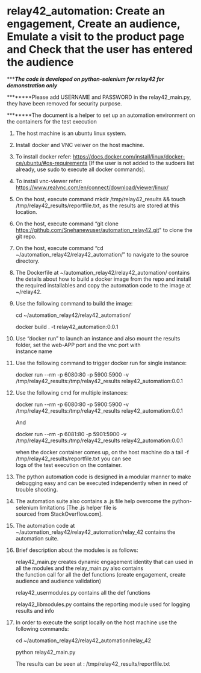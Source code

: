 # relay42_automation: Create an engagement, Create an audience, Emulate a visit to the product page and Check that the user has entered the audience

********The code is developed on python-selenium for relay42 for demonstration only*****

********Please add USERNAME and PASSWORD in the relay42_main.py, they have been removed for security purpose.

********The document is a helper to set up an automation environment on the containers for the test execution

1. The host machine is an ubuntu linux system.

2. Install docker and VNC veiwer on the host machine.

3. To install docker refer: https://docs.docker.com/install/linux/docker-ce/ubuntu/#os-requirements [If the user is not added to the sudoers list already, use sudo to execute all docker commands].

4. To install vnc-viewer refer: https://www.realvnc.com/en/connect/download/viewer/linux/

5. On the host, execute command mkdir /tmp/relay42_results && touch /tmp/relay42_results/reportfile.txt, as the results are stored at this location.

6. On the host, execute command “git clone https://github.com/Snehanewuser/automation_relay42.git" to clone the git repo.

7. On the host, execute command “cd ~/automation_relay42/relay42_automation/” to navigate to the source directory.

8. The Dockerfile at ~/automation_relay42/relay42_automation/ contains the details about how to build a docker image from the repo and install the required installables and copy the automation code to the image at ~/relay42.

9. Use the following command to build the image:
    
    cd ~/automation_relay42/relay42_automation/

    docker build . -t relay42_automation:0.0.1

10. Use “docker run” to launch an instance and also mount the results folder, set the web-APP port and the vnc port with    
    instance name

11. Use the following command to trigger docker run for single instance:

    docker run --rm -p 6080:80 -p 5900:5900 -v /tmp/relay42_results:/tmp/relay42_results relay42_automation:0.0.1

12. Use the following cmd for multiple instances:

    docker run --rm -p 6080:80 -p 5900:5900 -v /tmp/relay42_results:/tmp/relay42_results relay42_automation:0.0.1

    And

    docker run --rm -p 6081:80 -p 5901:5900 -v /tmp/relay42_results:/tmp/relay42_results relay42_automation:0.0.1
    
    when the docker container comes up, on the host machine do a tail -f /tmp/relay42_results/reportfile.txt you can see  
    logs of the test execution on the container.

13. The python automation code is designed in a modular manner to make debugging easy and can be executed independently when 
    in need of trouble shooting.

14. The automation suite also contains a  .js file help overcome the python-selenium limitations [The .js helper file is    
     sourced from StackOverflow.com].

15. The automation code at ~/automation_relay42/relay42_automation/relay_42 contains the automation suite.

16. Brief description about the modules is as follows:

    relay42_main.py creates dynamic engagement identity that can used in all the modules and the relay_main.py also contains  
    the function call for all the def functions (create engagement, create audience and audience validation)

    relay42_usermodules.py contains all the def functions

    relay42_libmodules.py contains the reporting module used for logging results and info

17. In order to execute the script locally on the host machine use the following commands:

    cd ~/automation_relay42/relay42_automation/relay_42

    python relay42_main.py

    The results can be seen at : /tmp/relay42_results/reportfile.txt
